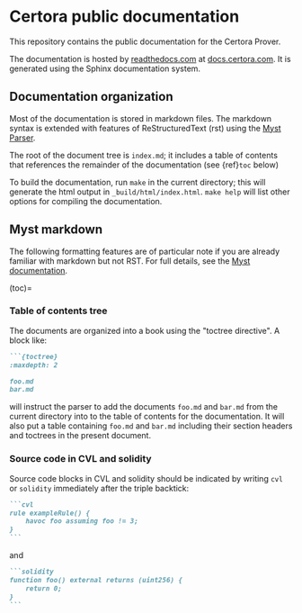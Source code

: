 Certora public documentation
============================

This repository contains the public documentation for the Certora Prover.

The documentation is hosted by [readthedocs.com]()
at [docs.certora.com]().  It is generated using the Sphinx documentation system.

[rtd]: https://readthedocs.com/projects/certora-certora-prover-documentation/
[docs]: https://docs.certora.com/
[sphinx]: https://www.sphinx-doc.org/en/master/
[myst]: https://myst-parser.readthedocs.io/en/latest/sphinx/intro.html

Documentation organization
--------------------------

Most of the documentation is stored in markdown files.  The markdown syntax is
extended with features of ReStructuredText (rst) using the
[Myst Parser](myst).

The root of the document tree is `index.md`; it includes a table of contents that
references the remainder of the documentation (see {ref}`toc` below)

To build the documentation, run `make` in the current directory; this will
generate the html output in `_build/html/index.html`.  `make help` will list
other options for compiling the documentation.

Myst markdown
-------------

The following formatting features are of particular note if you are already
familiar with markdown but not RST.  For full details, see the [Myst documentation](myst).

(toc)=
### Table of contents tree

The documents are organized into a book using the "toctree directive".  A block
like:

````markdown
```{toctree}
:maxdepth: 2

foo.md
bar.md
````

will instruct the parser to add the documents `foo.md` and `bar.md` from the
current directory into to the table of contents for the documentation.  It will
also put a table containing `foo.md` and `bar.md` including their section headers
and toctrees in the present document.

### Source code in CVL and solidity

Source code blocks in CVL and solidity should be indicated by writing `cvl` or
`solidity` immediately after the triple backtick:

````markdown
```cvl
rule exampleRule() {
    havoc foo assuming foo != 3;
}
```
````

and

````markdown
```solidity
function foo() external returns (uint256) {
    return 0;
}
```
````

